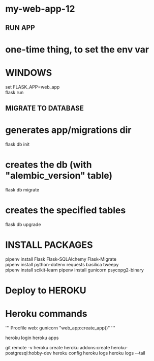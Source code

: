 # my-web-app-12

## RUN APP
# one-time thing, to set the env var
# WINDOWS
set FLASK_APP=web_app  
flask run

## MIGRATE TO DATABASE
# generates app/migrations dir
flask db init 
# creates the db (with "alembic_version" table)
flask db migrate 
# creates the specified tables
flask db upgrade 

# INSTALL PACKAGES
pipenv install Flask Flask-SQLAlchemy Flask-Migrate  
pipenv install python-dotenv requests basilica tweepy  
pipenv install scikit-learn
pipenv install gunicorn psycopg2-binary


# Deploy to HEROKU
# Heroku commands
'''
Procfile
web: gunicorn "web_app:create_app()"
'''

heroku login
heroku apps

git remote -v
heroku create
heroku addons:create heroku-postgresql:hobby-dev
heroku config
heroku logs
heroku logs --tail